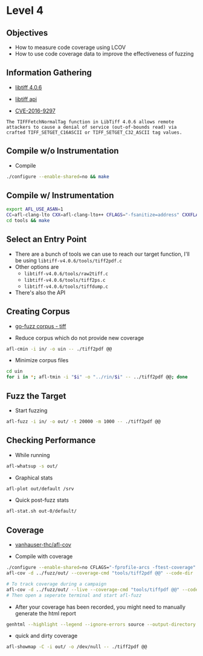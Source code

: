 # Level 4

## Objectives

- How to measure code coverage using LCOV
- How to use code coverage data to improve the effectiveness of fuzzing

## Information Gathering

- [libtiff 4.0.6](https://gitlab.com/libtiff/libtiff/-/archive/v4.0.6/libtiff-v4.0.6.tar.gz)
- [libtiff api](http://libtiff.gitlab.io/libtiff/)

- [CVE-2016-9297](https://www.cvedetails.com/cve/CVE-2016-9297/)
```
The TIFFFetchNormalTag function in LibTiff 4.0.6 allows remote attackers to cause a denial of service (out-of-bounds read) via crafted TIFF_SETGET_C16ASCII or TIFF_SETGET_C32_ASCII tag values.
```

## Compile w/o Instrumentation

- Compile
```bash
./configure --enable-shared=no && make
```

## Compile w/ Instrumentation

```bash
export AFL_USE_ASAN=1
CC=afl-clang-lto CXX=afl-clang-lto++ CFLAGS="-fsanitize=address" CXXFLAGS="-fsanitize=address" ./configure --enable-shared=no && make
cd tools && make
```

## Select an Entry Point

- There are a bunch of tools we can use to reach our target function, I'll be using `libtiff-v4.0.6/tools/tiff2pdf.c`
- Other options are
    - `libtiff-v4.0.6/tools/raw2tiff.c`
    - `libtiff-v4.0.6/tools/tiff2ps.c`
    - `libtiff-v4.0.6/tools/tiffdump.c`
- There's also the API

## Creating Corpus

- [go-fuzz corpus - tiff](https://github.com/dvyukov/go-fuzz-corpus/tree/master/tiff/corpus)

- Reduce corpus which do not provide new coverage
```bash
afl-cmin -i in/ -o uin -- ./tiff2pdf @@
```

- Minimize corpus files
```bash
cd uin
for i in *; afl-tmin -i "$i" -o "../rin/$i" -- ../tiff2pdf @@; done
```

## Fuzz the Target

- Start fuzzing
```bash
afl-fuzz -i in/ -o out/ -t 20000 -m 1000 -- ./tiff2pdf @@
```

## Checking Performance

- While running
```bash
afl-whatsup -s out/
```

- Graphical stats
```bash
afl-plot out/default /srv
```

- Quick post-fuzz stats
```bash
afl-stat.sh out-0/default/
```

## Coverage

- [vanhauser-thc/afl-cov](https://github.com/vanhauser-thc/afl-cov)

- Compile with coverage
```bash
./configure --enable-shared=no CFLAGS="-fprofile-arcs -ftest-coverage" CXXFLAGS="-fprofile-arcs -ftest-coverage" && make; cd tools && make && cd ..
afl-cov -d ../fuzz/out/ --coverage-cmd "tools/tiff2pdf @@" --code-dir .

# To track coverage during a campaign
afl-cov -d ../fuzz/out/ --live --coverage-cmd "tools/tiffpdf @@" --code-dir .
# Then open a seperate terminal and start afl-fuzz
```

- After your coverage has been recorded, you might need to manually generate the html report
```bash
genhtml --highlight --legend --ignore-errors source --output-directory ./html-coverage
```

- quick and dirty coverage
```bash
afl-showmap -C -i out/ -o /dev/null -- ./tiff2pdf @@
```